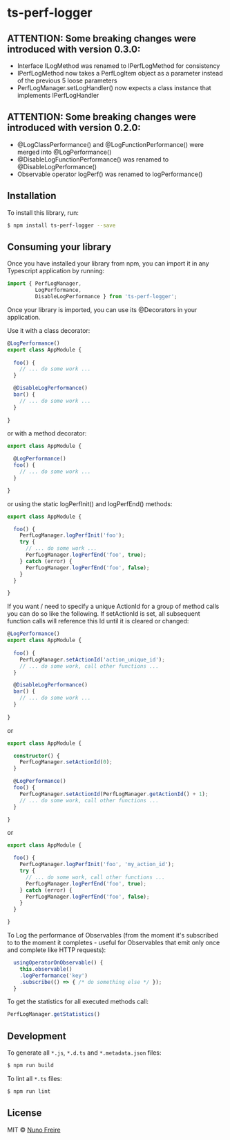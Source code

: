 # ts-perf-logger

## ATTENTION: Some breaking changes were introduced with version 0.3.0:

- Interface ILogMethod was renamed to IPerfLogMethod for consistency
- IPerfLogMethod now takes a PerfLogItem object as a parameter instead of the previous 5 loose parameters
- PerfLogManager.setLogHandler() now expects a class instance that implements IPerfLogHandler

## ATTENTION: Some breaking changes were introduced with version 0.2.0:

- @LogClassPerformance() and @LogFunctionPerformance() were merged into @LogPerformance() 
- @DisableLogFunctionPerformance() was renamed to @DisableLogPerformance()
- Observable operator logPerf() was renamed to logPerformance() 


## Installation

To install this library, run:

```bash
$ npm install ts-perf-logger --save
```

## Consuming your library

Once you have installed your library from npm, you can import it in any Typescript application by running:

```typescript
import { PerfLogManager,
         LogPerformance,
         DisableLogPerformance } from 'ts-perf-logger';

```

Once your library is imported, you can use its @Decorators in your application.

Use it with a class decorator:

```typescript
@LogPerformance()
export class AppModule { 
  
  foo() {
    // ... do some work ...
  }

  @DisableLogPerformance()
  bar() {
    // ... do some work ...
  }
  
}
```

or with a method decorator:

```typescript
export class AppModule { 

  @LogPerformance()
  foo() {
    // ... do some work ...
  }

}
```

or using the static logPerfInit() and logPerfEnd() methods:

```typescript
export class AppModule { 

  foo() { 
    PerfLogManager.logPerfInit('foo');
    try {
      // ... do some work ...
      PerfLogManager.logPerfEnd('foo', true);
    } catch (error) {
      PerfLogManager.logPerfEnd('foo', false);
    }
  }

}
```

If you want / need to specify a unique ActionId for a group of method calls you can do so like the following.
If setActionId is set, all subsequent function calls will reference this Id until it is cleared or changed:

```typescript
@LogPerformance()
export class AppModule { 
  
  foo() {
    PerfLogManager.setActionId('action_unique_id');
    // ... do some work, call other functions ...
  }

  @DisableLogPerformance()
  bar() {
    // ... do some work ...
  }
  
}
```

or

```typescript
export class AppModule { 

  constructor() {
    PerfLogManager.setActionId(0);
  }

  @LogPerformance()
  foo() {
    PerfLogManager.setActionId(PerfLogManager.getActionId() + 1);
    // ... do some work, call other functions ...
  }

}
```

or 

```typescript
export class AppModule { 

  foo() { 
    PerfLogManager.logPerfInit('foo', 'my_action_id');
    try {
      // ... do some work, call other functions ...
      PerfLogManager.logPerfEnd('foo', true);
    } catch (error) {
      PerfLogManager.logPerfEnd('foo', false);
    }
  }

}
```

To Log the performance of Observables (from the moment it's subscribed to to the moment it completes - useful for Observables that emit only once and complete like HTTP requests):

```typescript
  usingOperatorOnObservable() {
    this.observable()
    .logPerformance('key')
    .subscribe(() => { /* do something else */ });
  }
```





To get the statistics for all executed methods call: 

```typescript
PerfLogManager.getStatistics()
```

## Development

To generate all `*.js`, `*.d.ts` and `*.metadata.json` files:

```bash
$ npm run build
```

To lint all `*.ts` files:

```bash
$ npm run lint
```

## License

MIT © [Nuno Freire](mailto:nunofcf@gmail.com)

